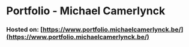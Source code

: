 # Portfolio - Michael Camerlynck
### Hosted on: [https://www.portfolio.michaelcamerlynck.be/](https://www.portfolio.michaelcamerlynck.be/)